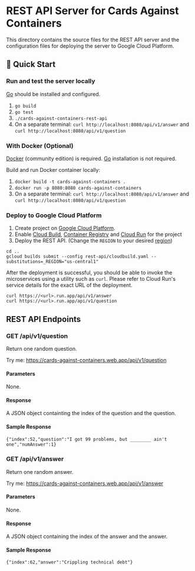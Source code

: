# REST API Server for Cards Against Containers

This directory contains the source files for the REST API server and the configuration files for deploying the server to Google Cloud Platform.

## 🚀 Quick Start

### Run and test the server locally

[Go](https://golang.org/) should be installed and configured.

1. `go build`
2. `go test`
3. `./cards-against-containers-rest-api`
4. On a separate terminal: `curl http://localhost:8080/api/v1/answer` and `curl http://localhost:8080/api/v1/question`

### With Docker (Optional)

[Docker](https://docs.docker.com/get-docker/) (community edition) is required. [Go](https://golang.org/) installation is not required.

Build and run Docker container locally:

1. `docker build -t cards-against-containers .`
2. `docker run -p 8080:8080 cards-against-containers`
3. On a separate terminal: `curl http://localhost:8080/api/v1/answer` and `curl http://localhost:8080/api/v1/question`

### Deploy to Google Cloud Platform

1. Create project on [Google Cloud Platform](https://console.cloud.google.com).
2. Enable [Cloud Build](https://cloud.google.com/cloud-build),
   [Container Registry](https://cloud.google.com/container-registry) and
   [Cloud Run](https://cloud.google.com/run) for the project
3. Deploy the REST API. (Change the `REGION` to your desired [region]([https://cloud.google.com/compute/docs/regions-zones))

```
cd ..
gcloud builds submit --config rest-api/cloudbuild.yaml --substitutions=_REGION="us-central1"
```

After the deployment is successful, you should be able to invoke the microservices using a utility such as `curl`. Please refer to Cloud Run's service details for the exact URL of the deployment.

```
curl https://<url>.run.app/api/v1/answer
curl https://<url>.run.app/api/v1/question
```

## REST API Endpoints

### GET /api/v1/question

Return one random question.

Try me: https://cards-against-containers.web.app/api/v1/question

#### Parameters

None.

#### Response

A JSON object containting the index of the question and the question.

#### Sample Response

```
{"index":52,"question":"I got 99 problems, but ________ ain't one","numAnswer":1}
```

### GET /api/v1/answer

Return one random answer.

Try me: https://cards-against-containers.web.app/api/v1/answer

#### Parameters

None.

#### Response

A JSON object containing the index of the answer and the answer.

#### Sample Response

```
{"index":62,"answer":"Crippling technical debt"}
```
